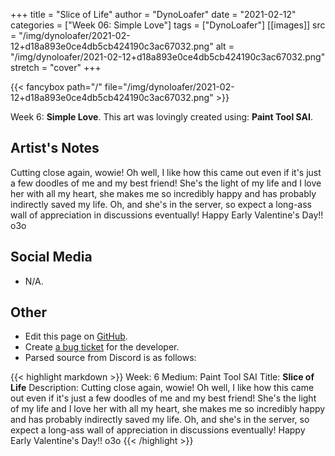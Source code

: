 +++
title =       "Slice of Life"
author =      "DynoLoafer"
date =        "2021-02-12"
categories =  ["Week 06: Simple Love"]
tags =        ["DynoLoafer"]
[[images]]
                      src = "/img/dynoloafer/2021-02-12+d18a893e0ce4db5cb424190c3ac67032.png"
                      alt = "/img/dynoloafer/2021-02-12+d18a893e0ce4db5cb424190c3ac67032.png"
                      stretch = "cover"
+++


{{< fancybox path="/" file="/img/dynoloafer/2021-02-12+d18a893e0ce4db5cb424190c3ac67032.png" >}}


Week 6: **Simple Love**. This art was lovingly created using: **Paint Tool SAI**.

## Artist's Notes

Cutting close again, wowie! Oh well, I like how this came out even if it's just a few doodles of me and my best friend! She's the light of my life and I love her with all my heart, she makes me so incredibly happy and has probably indirectly saved my life. Oh, and she's in the server, so expect a long-ass wall of appreciation in discussions eventually! Happy Early Valentine's Day!! o3o

## Social Media

- N/A.

## Other

- Edit this page on [GitHub](https://github.com/teaminkling/web-refresh/edit/main/blog/content/blog/dynoloafer-week-6-f33c.md).
- Create [a bug ticket](https://github.com/teaminkling/web-refresh/issues/new?assignees=&labels=bug&template=problem-report.md&title=) for the developer.
- Parsed source from Discord is as follows:

{{< highlight markdown >}}
Week: 6
Medium: Paint Tool SAI
Title: __Slice of Life__
Description: Cutting close again, wowie! Oh well, I like how this came out even if it's just a few doodles of me and my best friend! She's the light of my life and I love her with all my heart, she makes me so incredibly happy and has probably indirectly saved my life. Oh, and she's in the server, so expect a long-ass wall of appreciation in discussions eventually! Happy Early Valentine's Day!! o3o
{{< /highlight >}}